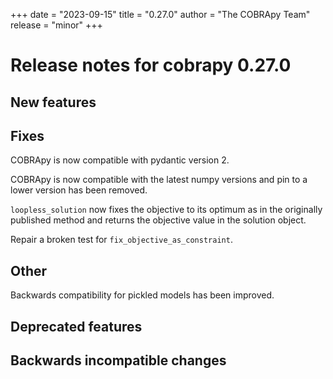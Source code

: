 +++
date = "2023-09-15"
title = "0.27.0"
author = "The COBRApy Team"
release = "minor"
+++

# Release notes for cobrapy 0.27.0

## New features

## Fixes

COBRApy is now compatible with pydantic version 2.

COBRApy is now compatible with the latest numpy versions and pin to a lower version
has been removed.
<!--more-->

`loopless_solution` now fixes the objective to its optimum as in the
originally published method and returns the objective value in the solution object.

Repair a broken test for `fix_objective_as_constraint`.

## Other

Backwards compatibility for pickled models has been improved.

## Deprecated features

## Backwards incompatible changes
